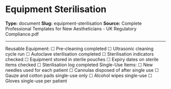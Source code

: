 # Equipment Sterilisation

**Type:** document
**Slug:** equipment-sterilisation
**Source:** Complete Professional Templates for New Aestheticians - UK Regulatory Compliance.pdf

---

Reusable Equipment: ☐ Pre-cleaning completed ☐ Ultrasonic cleaning cycle run ☐ Autoclave
sterilisation completed ☐ Sterilisation indicators checked ☐ Equipment stored in sterile pouches ☐
Expiry dates on sterile items checked ☐ Sterilisation log completed
Single-Use Items: ☐ New needles used for each patient ☐ Cannulas disposed of after single use ☐
Gauze and cotton pads single-use only ☐ Alcohol wipes single-use ☐ Gloves single-use per patient